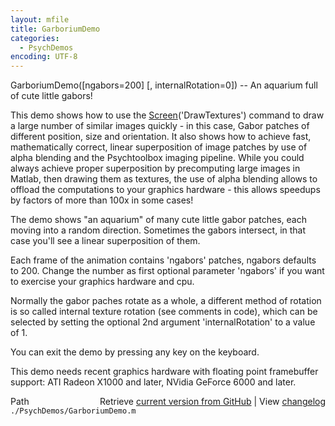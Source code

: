 ```yaml
---
layout: mfile
title: GarboriumDemo
categories:
  - PsychDemos
encoding: UTF-8
---
```


GarboriumDemo\(\[ngabors=200\] \[, internalRotation=0\]\) -- An aquarium full of cute little gabors\!

This demo shows how to use the [Screen](/docs/Screen)\('DrawTextures'\) command to draw a
large number of similar images quickly - in this case, Gabor patches of
different position, size and orientation. It also shows how to achieve
fast, mathematically correct, linear superposition of image patches by
use of alpha blending and the Psychtoolbox imaging pipeline. While you
could always achieve proper superposition by precomputing large images in
Matlab, then drawing them as textures, the use of alpha blending allows
to offload the computations to your graphics hardware - this allows
speedups by factors of more than 100x in some cases\!

The demo shows "an aquarium" of many cute little gabor patches, each moving
into a random direction. Sometimes the gabors intersect, in that case
you'll see a linear superposition of them.

Each frame of the animation contains 'ngabors' patches, ngabors defaults
to 200. Change the number as first optional parameter 'ngabors' if you want
to exercise your graphics hardware and cpu.

Normally the gabor paches rotate as a whole, a different method of
rotation is so called internal texture rotation \(see comments in code\),
which can be selected by setting the optional 2nd argument
'internalRotation' to a value of 1.

You can exit the demo by pressing any key on the keyboard.

This demo needs recent graphics hardware with floating point framebuffer
support: ATI Radeon X1000 and later, NVidia GeForce 6000 and later.


<div class="code_header" style="text-align:right;">
  <span style="float:left;">Path&nbsp;&nbsp;</span> <span class="counter">Retrieve <a href=
  "https://raw.github.com/Psychtoolbox-3/Psychtoolbox-3/beta/./PsychDemos/GarboriumDemo.m">current version from GitHub</a> | View <a href=
  "https://github.com/Psychtoolbox-3/Psychtoolbox-3/commits/beta/./PsychDemos/GarboriumDemo.m">changelog</a></span>
</div>
<div class="code">
  <code>./PsychDemos/GarboriumDemo.m</code>
</div>
